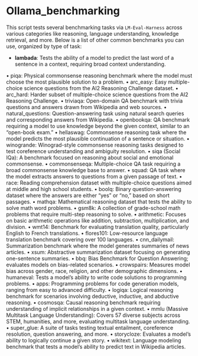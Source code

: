 # Ollama_benchmarking
This script tests several benchmarking tasks via `LM-Eval-Harness` across various categories like reasoning, language understanding, knowledge retrieval, and more. Below is a list of other common benchmarks you can use, organized by type of task:

- **lambada**: Tests the ability of a model to predict the last word of a sentence in a context, requiring broad context understanding.
	
 •	piqa: Physical commonsense reasoning benchmark where the model must choose the most plausible solution to a problem.
	•	arc_easy: Easy multiple-choice science questions from the AI2 Reasoning Challenge dataset.
	•	arc_hard: Harder subset of multiple-choice science questions from the AI2 Reasoning Challenge.
	•	triviaqa: Open-domain QA benchmark with trivia questions and answers drawn from Wikipedia and web sources.
	•	natural_questions: Question-answering task using natural search queries and corresponding answers from Wikipedia.
	•	openbookqa: QA benchmark requiring a model to use knowledge beyond the given context, similar to an “open-book exam.”
	•	hellaswag: Commonsense reasoning task where the model predicts the most plausible continuation of a sentence or situation.
	•	winogrande: Winograd-style commonsense reasoning tasks designed to test coreference understanding and ambiguity resolution.
	•	siqa (Social IQa): A benchmark focused on reasoning about social and emotional commonsense.
	•	commonsenseqa: Multiple-choice QA task requiring a broad commonsense knowledge base to answer.
	•	squad: QA task where the model extracts answers to questions from a given passage of text.
	•	race: Reading comprehension dataset with multiple-choice questions aimed at middle and high school students.
	•	boolq: Binary question-answering dataset where the answers are either “yes” or “no,” based on short passages.
	•	mathqa: Mathematical reasoning dataset that tests the ability to solve math word problems.
	•	gsm8k: A collection of grade-school math problems that require multi-step reasoning to solve.
	•	arithmetic: Focuses on basic arithmetic operations like addition, subtraction, multiplication, and division.
	•	wmt14: Benchmark for evaluating translation quality, particularly English to French translations.
	•	flores101: Low-resource language translation benchmark covering over 100 languages.
	•	cnn_dailymail: Summarization benchmark where the model generates summaries of news articles.
	•	xsum: Abstractive summarization dataset focusing on generating one-sentence summaries.
	•	bbq: Bias Benchmark for Question Answering; evaluates models on bias-related scenarios.
	•	crowspairs: Measures model bias across gender, race, religion, and other demographic dimensions.
	•	humaneval: Tests a model’s ability to write code solutions to programming problems.
	•	apps: Programming problems for code generation models, ranging from easy to advanced difficulty.
	•	logiqa: Logical reasoning benchmark for scenarios involving deductive, inductive, and abductive reasoning.
	•	cosmosqa: Causal reasoning benchmark requiring understanding of implicit relationships in a given context.
	•	mmlu (Massive Multitask Language Understanding): Covers 57 diverse subjects across STEM, humanities, and more, evaluating multitask language understanding.
	•	super_glue: A suite of tasks testing textual entailment, coreference resolution, question answering, and more.
	•	storycloze: Evaluates a model’s ability to logically continue a given story.
	•	wikitext: Language modeling benchmark that tests a model’s ability to predict text in Wikipedia articles.
